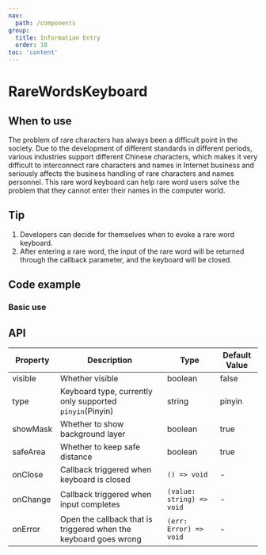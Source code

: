 ```yaml
---
nav:
  path: /components
group:
  title: Information Entry
  order: 10
toc: 'content'
---
```


# RareWordsKeyboard

<!-- <code src="../../docs/components/compatibility.tsx" inline="true"></code> -->

## When to use

The problem of rare characters has always been a difficult point in the society. Due to the development of different standards in different periods, various industries support different Chinese characters, which makes it very difficult to interconnect rare characters and names in Internet business and seriously affects the business handling of rare characters and names personnel. This rare word keyboard can help rare word users solve the problem that they cannot enter their names in the computer world.

## Tip

1. Developers can decide for themselves when to evoke a rare word keyboard.
2. After entering a rare word, the input of the rare word will be returned through the callback parameter, and the keyboard will be closed.

## Code example

### Basic use

<code src='../../demo/pages/RareWordsKeyboard/index'></code>

## API

| Property      | Description                                                           | Type                     | Default Value |
| --------- | -------------------------------------------------------------- | ------------------------ | ------ |
| visible   | Whether visible                                                       | boolean                  | false  |
| type      | Keyboard type, currently only supported `pinyin`(Pinyin)                         | string                   | pinyin |
| showMask  | Whether to show background layer                                               | boolean                  | true   |
| safeArea  | Whether to keep safe distance                                               | boolean                  | true   |
| onClose   | Callback triggered when keyboard is closed                                           | `() => void`             | -      |
| onChange  | Callback triggered when input completes                                           | `(value: string) => void`| -      |
| onError   | Open the callback that is triggered when the keyboard goes wrong                                       | `(err: Error) => void`   | -      |
